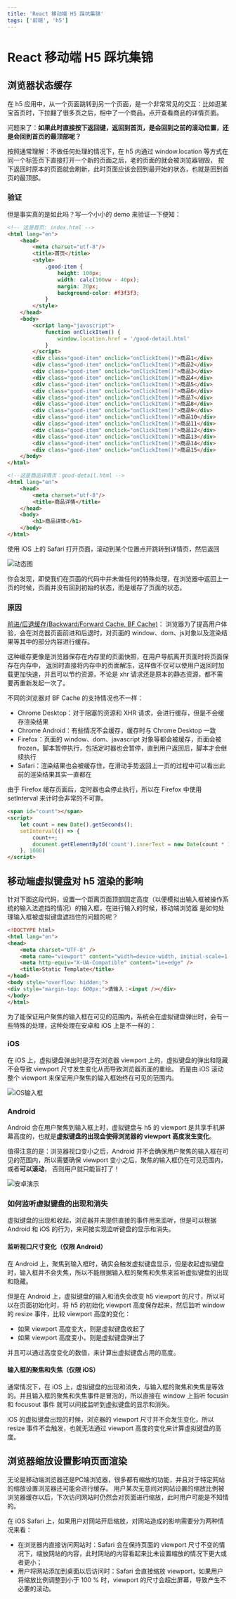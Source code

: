 ```yaml
---
title: 'React 移动端 H5 踩坑集锦'
tags: ['前端', 'h5']
---
```

# React 移动端 H5 踩坑集锦

## 浏览器状态缓存

在 h5 应用中，从一个页面跳转到另一个页面，是一个非常常见的交互：比如逛某宝首页时，下拉翻了很多页之后，相中了一个商品，点开查看商品的详情页面。

问题来了：**如果此时直接按下返回键，返回到首页，是会回到之前的滚动位置，还是会回到首页的最顶部呢？**

按照通常理解：不做任何处理的情况下，在 h5 内通过 window.location 等方式在同一个标签页下直接打开一个新的页面之后，老的页面的就会被浏览器销毁，
按下返回时原本的页面就会刷新，此时页面应该会回到最开始的状态，也就是回到首页的最顶部。

### 验证

但是事实真的是如此吗？写一个小小的 demo 来验证一下便知：

```html
<!-- 这是首页: index.html -->
<html lang="en">
    <head>
        <meta charset="utf-8"/>
        <title>首页</title>
        <style>
            .good-item {
                height: 100px;
                width: calc(100vw - 40px);
                margin: 20px;
                background-color: #f3f3f3;
            }
        </style>
    </head>
    <body>
        <script lang="javascript">
            function onClickItem() {
                window.location.href = '/good-detail.html'
            }
        </script>
        <div class="good-item" onclick="onClickItem()">商品1</div>
        <div class="good-item" onclick="onClickItem()">商品2</div>
        <div class="good-item" onclick="onClickItem()">商品3</div>
        <div class="good-item" onclick="onClickItem()">商品4</div>
        <div class="good-item" onclick="onClickItem()">商品5</div>
        <div class="good-item" onclick="onClickItem()">商品6</div>
        <div class="good-item" onclick="onClickItem()">商品7</div>
        <div class="good-item" onclick="onClickItem()">商品8</div>
        <div class="good-item" onclick="onClickItem()">商品9</div>
        <div class="good-item" onclick="onClickItem()">商品10</div>
        <div class="good-item" onclick="onClickItem()">商品11</div>
        <div class="good-item" onclick="onClickItem()">商品12</div>
        <div class="good-item" onclick="onClickItem()">商品13</div>
        <div class="good-item" onclick="onClickItem()">商品14</div>
        <div class="good-item" onclick="onClickItem()">商品15</div>
    </body>
</html>

<!--这是商品详情页：good-detail.html -->
<html lang="en">
    <head>
        <meta charset="utf-8"/>
        <title>商品详情</title>
    </head>
    <body>
        <h1>商品详情</h1>
    </body>
</html>
```

使用 iOS 上的 Safari 打开页面，滚动到某个位置点开跳转到详情页，然后返回

![动态图](https://img.hicdn.cn/fed/files/20220907/67eb007618a7b55ea3198f3ab0ecd160_RPReplay_Final1662564659.GIF)

你会发现，即使我们在页面的代码中并未做任何的特殊处理，在浏览器中返回上一页的时候，页面并没有回到初始的状态，而是缓存了页面的状态。

### 原因

[前进/后退缓存(Backward/Forward Cache, BF Cache)](https://web.dev/bfcache/)：
浏览器为了提高用户体验，会在浏览器页面前进和后退时，对页面的 window、dom、js对象以及渲染结果等其中的部分内容进行缓存。

这种缓存更像是浏览器保存在内存里的页面快照，在用户导航离开页面时将页面保存在内存中，
返回时直接将内存中的页面解冻，这样做不仅可以使用户返回时加载更加快速，并且可以节约资源，不论是 xhr 请求还是原本的静态资源，都不需要再重新发起一次了。

不同的浏览器对 BF Cache 的支持情况也不一样：

- Chrome Desktop：对于阻塞的资源和 XHR 请求，会进行缓存，但是不会缓存渲染结果
- Chrome Android：有些情况不会缓存，缓存时与 Chrome Desktop 一致
- Firefox：页面的 window、dom、javascript 对象等都会被缓存，页面会被 frozen，脚本暂停执行，包括定时器也会暂停，直到用户返回后，脚本才会继续执行
- Safari：渲染结果也会被缓存住，在滑动手势返回上一页的过程中可以看出此前的渲染结果其实一直都在

由于 Firefox 缓存页面后，定时器也会停止执行，所以在 Firefox 中使用 setInterval 来计时会非常的不可靠。

```html
<span id="count"></span>
<script>
    let count = new Date().getSeconds();
    setInterval(() => {
        count++;
        document.getElementById('count').innerText = new Date(count * 1000).toLocaleDateString()
    }, 1000)
</script>
```

## 移动端虚拟键盘对 h5 渲染的影响

针对下面这段代码，设置一个距离页面顶部固定高度（以便模拟出输入框被操作系统的输入法遮挡的情况）的输入框，在进行输入的时候，移动端浏览器
是如何处理输入框被虚拟键盘遮挡住的问题的呢？

```html
<!DOCTYPE html>
<html lang="en">
<head>
    <meta charset="UTF-8" />
    <meta name="viewport" content="width=device-width, initial-scale=1.0" />
    <meta http-equiv="X-UA-Compatible" content="ie=edge" />
    <title>Static Template</title>
</head>
<body style="overflow: hidden;">
<div style="margin-top: 600px;">请输入：<input /></div>
</body>
</html>
```

为了能保证用户聚焦的输入框在可见的范围内，系统会在虚拟键盘弹出时，会有一些特殊的处理，这种处理在安卓和 iOS 上是不一样的：

### iOS

在 iOS 上，虚拟键盘弹出时是浮在浏览器 viewport 上的，虚拟键盘的弹出和隐藏不会导致 viewport 尺寸发生变化从而导致浏览器页面的重绘。
而是由 iOS 滚动整个 viewport 来保证用户聚焦的输入框始终在可见的范围内。

![iOS输入框](https://img.hicdn.cn/fed/files/20220915/4b87aa8488932aa607d81d50d578d395_RPReplay_Final1663221322.gif)

### Android

Android 会在用户聚焦到输入框上时，虚拟键盘与 h5 的 viewport 是共享手机屏幕高度的，也就是**虚拟键盘的出现会使得浏览器的 viewport 高度发生变化**。

值得注意的是：浏览器视口变小之后，Android 并不会确保用户聚焦的输入框在可见的范围内，所以需要确保 viewport 变小之后，聚焦的输入框仍在可见范围内，或者**可以滚动**，
否则用户就只能盲打了！

![安卓演示](https://img.hicdn.cn/fed/files/20220915/3031974d7f371a86b2aeea9fb873d10d_%E5%B1%8F%E5%B9%95%E5%BD%95%E5%88%B62022-09-15%2014.05.42.gif)

### 如何监听虚拟键盘的出现和消失

虚拟键盘的出现和收起，浏览器并未提供直接的事件用来监听，但是可以根据 Android 和 iOS 的行为，来间接实现监听键盘的显示和消失。

#### 监听视口尺寸变化（仅限 Android）

在 Android 上，聚焦到输入框时，确实会触发虚拟键盘显示，但是收起虚拟键盘时，输入框并不会失焦，所以不能根据输入框的聚焦和失焦来监听虚拟键盘的出现和隐藏。

但是在 Android 上，虚拟键盘的输入和消失会改变 h5 viewport 的尺寸，所以可以在页面初始化时，将 h5 的初始化 viewport 高度保存起来，然后监听 window
的 resize 事件，比较 viewport 高度的变化：
- 如果 viewport 高度变大，则是虚拟键盘收起了
- 如果 viewport 高度变小，则是虚拟键盘弹出了

并且可以通过高度变化的数值，来计算出虚拟键盘占用的高度。

#### 输入框的聚焦和失焦（仅限 iOS）

通常情况下，在 iOS 上，虚拟键盘的出现和消失，与输入框的聚焦和失焦是等效的。并且输入框的聚焦和失焦事件是冒泡的，所以直接在 window 上监听 focusin 和 focusout 事件
就可以间接监听到虚拟键盘的显示和消失。

iOS 的虚拟键盘出现的时候，浏览器的 viewport 尺寸并不会发生变化，所以 resize 事件不会触发，也就无法通过 viewport 高度的变化来计算虚拟键盘的高度。

## 浏览器缩放设置影响页面渲染

无论是移动端浏览器还是PC端浏览器，很多都有缩放的功能，并且对于特定网站的缩放设置浏览器还可能会进行缓存。
用户某次无意间对网站设置的缩放比例被浏览器缓存以后，下次访问网站时仍然会对页面进行缩放，此时用户可能是不知情的。

在 iOS Safari 上，如果用户对网站开启缩放，对网站造成的影响需要分为两种情况来看：
- 在浏览器内直接访问网站时：Safari 会在保持页面的 viewport 尺寸不变的情况下，缩放网站的内容，此时网站的内容看起来比未设置缩放的情况下更大或者更小；
- 用户将网站添加到桌面以后访问时：Safari 会直接缩放 viewport，如果用户将缩放比例调整到小于 100 % 时，viewport 的尺寸会超出屏幕，导致产生不必要的滚动。
